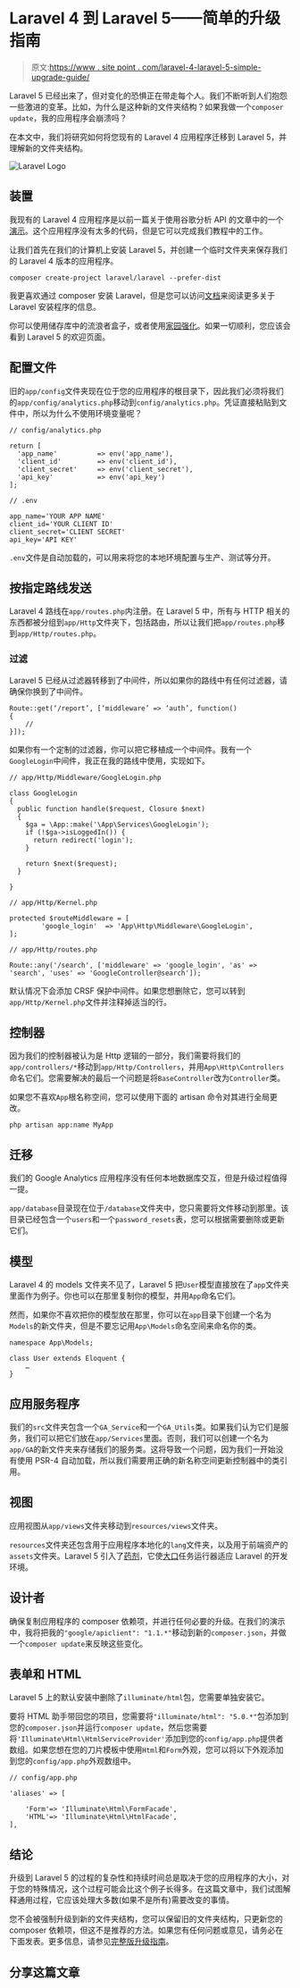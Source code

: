 # Laravel 4 到 Laravel 5——简单的升级指南

> 原文:[https://www . site point . com/laravel-4-laravel-5-simple-upgrade-guide/](https://www.sitepoint.com/laravel-4-laravel-5-simple-upgrade-guide/)

Laravel 5 已经出来了，但对变化的恐惧正在带走每个人。我们不断听到人们抱怨一些激进的变革。比如，为什么是这种新的文件夹结构？如果我做一个`composer update`，我的应用程序会崩溃吗？

在本文中，我们将研究如何将您现有的 Laravel 4 应用程序迁移到 Laravel 5，并理解新的文件夹结构。

![Laravel Logo](../Images/b24fd9db18c1157e55823b1b5d7e1e96.png)

## 装置

我现有的 Laravel 4 应用程序是以前一篇关于使用谷歌分析 API 的文章中的一个[演示](https://github.com/sitepoint-editors/laravel_google_analytics)。这个应用程序没有太多的代码，但是它可以完成我们教程中的工作。

让我们首先在我们的计算机上安装 Laravel 5，并创建一个临时文件夹来保存我们的 Laravel 4 版本的应用程序。

```
composer create-project laravel/laravel --prefer-dist
```

我更喜欢通过 composer 安装 Laravel，但是您可以访问[文档](http://laravel.com/docs/5.0)来阅读更多关于 Laravel 安装程序的信息。

你可以使用储存库中的流浪者盒子，或者使用[家园强化](https://www.sitepoint.com/quick-tip-get-homestead-vagrant-vm-running/)。如果一切顺利，您应该会看到 Laravel 5 的欢迎页面。

## 配置文件

旧的`app/config`文件夹现在位于您的应用程序的根目录下，因此我们必须将我们的`app/config/analytics.php`移动到`config/analytics.php`。凭证直接粘贴到文件中，所以为什么不使用环境变量呢？

```
// config/analytics.php

return [
  'app_name'          => env('app_name'),
  'client_id'         => env('client_id'),
  'client_secret'     => env('client_secret'),
  'api_key'           => env('api_key')
];
```

```
// .env

app_name='YOUR APP NAME'
client_id='YOUR CLIENT ID'
client_secret='CLIENT SECRET'
api_key='API KEY'
```

`.env`文件是自动加载的，可以用来将您的本地环境配置与生产、测试等分开。

## 按指定路线发送

Laravel 4 路线在`app/routes.php`内注册。在 Laravel 5 中，所有与 HTTP 相关的东西都被分组到`app/Http`文件夹下，包括路由，所以让我们把`app/routes.php`移到`app/Http/routes.php`。

### 过滤

Laravel 5 已经从过滤器转移到了中间件，所以如果你的路线中有任何过滤器，请确保你换到了中间件。

```
Route::get(‘/report’, [‘middleware’ => ‘auth’, function()
{
    //
}]);
```

如果你有一个定制的过滤器，你可以把它移植成一个中间件。我有一个`GoogleLogin`中间件，我正在我的路线中使用，实现如下。

```
// app/Http/Middleware/GoogleLogin.php

class GoogleLogin
{
  public function handle($request, Closure $next)
  {
    $ga = \App::make('\App\Services\GoogleLogin');
    if (!$ga->isLoggedIn()) {
      return redirect('login');
    }

    return $next($request);
  }

}
```

```
// app/Http/Kernel.php

protected $routeMiddleware = [
        'google_login'  => 'App\Http\Middleware\GoogleLogin',
];
```

```
// app/Http/routes.php

Route::any('/search', ['middleware' => 'google_login', 'as' => 'search', 'uses' => 'GoogleController@search']);
```

默认情况下会添加 CRSF 保护中间件。如果您想删除它，您可以转到`app/Http/Kernel.php`文件并注释掉适当的行。

## 控制器

因为我们的控制器被认为是 Http 逻辑的一部分，我们需要将我们的`app/controllers/*`移动到`app/Http/Controllers`，并用`App\Http\Controllers`命名它们。您需要解决的最后一个问题是将`BaseController`改为`Controller`类。

如果您不喜欢`App`根名称空间，您可以使用下面的 artisan 命令对其进行全局更改。

```
php artisan app:name MyApp
```

## 迁移

我们的 Google Analytics 应用程序没有任何本地数据库交互，但是升级过程值得一提。

`app/database`目录现在位于`/database`文件夹中，您只需要将文件移动到那里。该目录已经包含一个`users`和一个`password_resets`表，您可以根据需要删除或更新它们。

## 模型

Laravel 4 的 models 文件夹不见了，Laravel 5 把`User`模型直接放在了`app`文件夹里面作为例子。你也可以在那里复制你的模型，并用`App`命名它们。

然而，如果你不喜欢把你的模型放在那里，你可以在`app`目录下创建一个名为`Models`的新文件夹，但是不要忘记用`App\Models`命名空间来命名你的类。

```
namespace App\Models;

class User extends Eloquent {
	…
}
```

## 应用服务程序

我们的`src`文件夹包含一个`GA_Service`和一个`GA_Utils`类。如果我们认为它们是服务，我们可以把它们放在`app/Services`里面。否则，我们可以创建一个名为`app/GA`的新文件夹来存储我们的服务类。这将导致一个问题，因为我们一开始没有使用 PSR-4 自动加载，所以我们需要用正确的新名称空间更新控制器中的类引用。

## 视图

应用视图从`app/views`文件夹移动到`resources/views`文件夹。

`resources`文件夹还包含用于应用程序本地化的`lang`文件夹，以及用于前端资产的`assets`文件夹。Laravel 5 引入了[药剂](http://laravel.com/docs/5.0/elixir)，它使[大口](http://gulpjs.com/)任务运行器适应 Laravel 的开发环境。

## 设计者

确保复制应用程序的 composer 依赖项，并进行任何必要的升级。在我们的演示中，我将把我的`"google/apiclient": "1.1.*"`移动到新的`composer.json`，并做一个`composer update`来反映这些变化。

## 表单和 HTML

Laravel 5 上的默认安装中删除了`illuminate/html`包，您需要单独安装它。

要将 HTML 助手带回您的项目，您需要将`"illuminate/html": "5.0.*"`包添加到您的`composer.json`并运行`composer update`，然后您需要将`'Illuminate\Html\HtmlServiceProvider'`添加到您的`config/app.php`提供者数组。如果您想在您的刀片模板中使用`Html`和`Form`外观，您可以将以下外观添加到您的`config/app.php`外观数组中。

```
// config/app.php

'aliases' => [

	'Form'=> 'Illuminate\Html\FormFacade', 
	'HTML'=> 'Illuminate\Html\HtmlFacade',
],
```

## 结论

升级到 Laravel 5 的过程的复杂性和持续时间总是取决于您的应用程序的大小，对于您的特殊情况，这个过程可能会比这个例子长得多。在这篇文章中，我们试图解释通用过程，它应该处理大多数(如果不是所有)需要改变的事情。

您不会被强制升级到新的文件夹结构，您可以保留旧的文件夹结构，只更新您的 composer 依赖项，但这不是推荐的方法。如果您有任何问题或意见，请务必在下面发表。更多信息，请参见[完整版升级指南](http://laravel.com/docs/master/upgrade)。

## 分享这篇文章